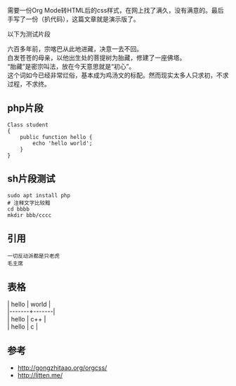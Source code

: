   
需要一份Org Mode转HTML后的css样式，在网上找了满久，没有满意的。最后手写了一份（扒代码），这篇文章就是演示版了。  
  
以下为测试片段  
  
六百多年前，宗喀巴从此地进藏，决意一去不回。  
白发苍苍的母亲，以他出生处的菩提树为胎藏，修建了一座佛塔。  
“胎藏”是密宗叫法，放在今天意思就是“初心”。  
这个词如今已经非常烂俗，基本成为鸡汤文的标配。然而现实太多人只求初，不求过程，不求终。  
  
## php片段
```
Class student
{
    public function hello {
        echo 'hello world';
    }
}
```
## sh片段测试
```
sudo apt install php
# 注释文字比较黯
cd bbbb
mkdir bbb/cccc
```
## 引用
```
一切反动派都是只老虎
毛主席
```
  
## 表格
| hello | world |  
|-------+-------|  
| hello | c++   |  
| hello | c     |  
  
## 参考
- http://gongzhitaao.org/orgcss/
- http://litten.me/
